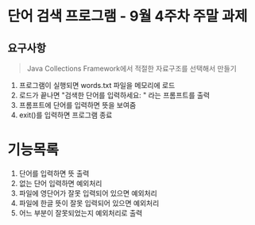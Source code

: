 # 단어 검색 프로그램 - 9월 4주차 주말 과제


## 요구사항
>Java Collections Framework에서 적절한 자료구조를 선택해서 만들기

1. 프로그램이 실행되면 words.txt 파일을 메모리에 로드
2. 로드가 끝나면 "검색한 단어를 입력하세요: " 라는 프롬프트를 출력
3. 프롬프트에 단어를 입력하면 뜻을 보여줌
4. exit()를 입력하면 프로그램 종료



# 기능목록
1. 단어를 입력하면 뜻 출력
2. 없는 단어 입력하면 예외처리
3. 파일에 영단어가 잘못 입력되어 있으면 예외처리
4. 파일에 한글 뜻이 잘못 입력되어 있으면 예외처리
5. 어느 부분이 잘못되었는지 예외처리로 출력
